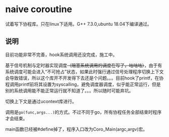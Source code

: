 # naive coroutine

试着写下协程库。只在linux下适用。G++ 7.3.0,ubuntu 18.04下编译通过。

## 说明

目前功能非常不完善，hook系统调用还没完成，施工中。

基于信号机制与定时器实现调度~~（阻塞系统调用的调度在写了，咕咕咕）~~，由于有系统调度可能会进入“不可抢占”状态，如果此时强行通过信号处理程序切换上下文会导致错误，所以这个库开不开发得下去还是个问题。。。目前hook了printf，在协程调用printf前将其设置为syscalling，避免调度器调度，似乎能正常运行，但是别的系统调用能不能正常运行就不知道了。。。所以随时可能弃坑。

切换上下文是通过ucontext库进行。

调用是`go(func,args...)`的方式。不过不同于go，所有协程任务全部结束时程序才会结束。

main函数已经被#define掉了，程序入口改为Coro_Main(argc,argv)宏。